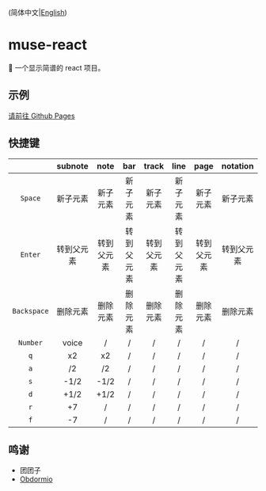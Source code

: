 (简体中文|[English](README.en_US.md))

# muse-react

🎼 一个显示简谱的 react 项目。

## 示例

[请前往 Github Pages](https://shizuku.github.io/muse-react/)

## 快捷键

|             |  subnote   |    note    |    bar     |   track    |    line    |    page    |  notation  |
| :---------: | :--------: | :--------: | :--------: | :--------: | :--------: | :--------: | :--------: |
|   `Space`   |  新子元素  |  新子元素  |  新子元素  |  新子元素  |  新子元素  |  新子元素  |  新子元素  |
|   `Enter`   | 转到父元素 | 转到父元素 | 转到父元素 | 转到父元素 | 转到父元素 | 转到父元素 | 转到父元素 |
| `Backspace` |  删除元素  |  删除元素  |  删除元素  |  删除元素  |  删除元素  |  删除元素  |  删除元素  |
|  `Number`   |   voice    |     /      |     /      |     /      |     /      |     /      |     /      |
|     `q`     |     x2     |     x2     |     /      |     /      |     /      |     /      |     /      |
|     `a`     |     /2     |     /2     |     /      |     /      |     /      |     /      |     /      |
|     `s`     |    -1/2    |    -1/2    |     /      |     /      |     /      |     /      |     /      |
|     `d`     |    +1/2    |    +1/2    |     /      |     /      |     /      |     /      |     /      |
|     `r`     |     +7     |     /      |     /      |     /      |     /      |     /      |     /      |
|     `f`     |     -7     |     /      |     /      |     /      |     /      |     /      |     /      |

## 鸣谢

- 团团子
- [Obdormio](https://github.com/Obdormio)

